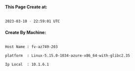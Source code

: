 
   
#### This Page Create at:

```bash

2023-03-10 - 22:59:01 UTC

```

#### Create By Machine:

```bash

Host Name : fv-az749-203

platform  : Linux-5.15.0-1034-azure-x86_64-with-glibc2.35

Ip Local  : 10.1.6.1

```

